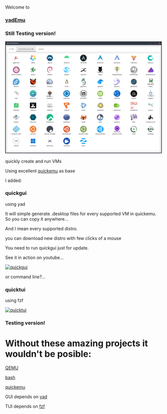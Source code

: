 Welcome to

### [yadEmu](https://github.com/oSoWoSo/yadEmu)
### Still Testing version!
![quickgui](quickgui.png)


quickly create and run VMs

Using excellent [quickemu](https://github.com/quickemu-project/quickemu) as base

I added:

### quickgui
  using yad

  It will simple generate .desktop files for every supported VM in quickemu.
  So you can copy it anywhere...
  
  And I mean every supported distro.
  
  you can download new distro with few clicks of a mouse
  
  You need to run quickgui just for update.

See it in action on youtube...

[![quickgui](https://img.youtube.com/vi/JtjIseqZMkQ/0.jpg)](https://www.youtube.com/watch?v=JtjIseqZMkQ)

  or command line?...


### quicktui
  using fzf

[![quicktui](https://img.youtube.com/vi/gJ5hqYEskOw/0.jpg)](https://www.youtube.com/watch?v=gJ5hqYEskOw)

### Testing version!

# Without these amazing projects it wouldn't be posible:

[QEMU](https://www.qemu.org/)

[bash](https://www.gnu.org/software/bash/)

[quickemu](https://github.com/quickemu-project/quickemu)

GUI depends on
[yad](https://github.com/v1cont/yad)

TUI depends on
[fzf](https://github.com/junegunn/fzf)
